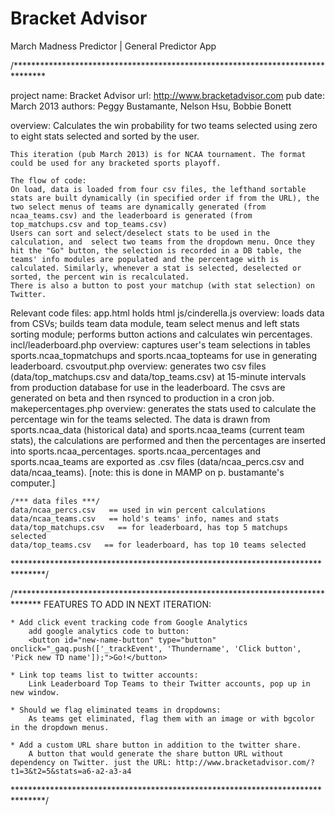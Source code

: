Bracket Advisor
==========

March Madness Predictor | General Predictor App

/*******************************************************************************

project name: Bracket Advisor
url: http://www.bracketadvisor.com
pub date: March 2013
authors: Peggy Bustamante, Nelson Hsu, Bobbie Bonett

overview:
	Calculates the win probability for two teams selected using zero to eight stats selected and sorted by the user.
	
	This iteration (pub March 2013) is for NCAA tournament. The format could be used for any bracketed sports playoff.
	
	The flow of code:
	On load, data is loaded from four csv files, the lefthand sortable stats are built dynamically (in specified order if from the URL), the two select menus of teams are dynamically generated (from ncaa_teams.csv) and the leaderboard is generated (from top_matchups.csv and top_teams.csv)
	Users can sort and select/deselect stats to be used in the calculation, and  select two teams from the dropdown menu. Once they hit the "Go" button, the selection is recorded in a DB table, the teams' info modules are populated and the percentage with is calculated. Similarly, whenever a stat is selected, deselected or sorted, the percent win is recalculated.
	There is also a button to post your matchup (with stat selection) on Twitter.

Relevant code files:
	app.html
		holds html
	js/cinderella.js
		overview: loads data from CSVs; builds team data module, team select menus and left stats sorting module; performs button actions and calculates win percentages.
	incl/leaderboard.php
		overview: captures user's team selections in tables sports.ncaa_topmatchups and sports.ncaa_topteams for use in generating leaderboard.
	csvoutput.php
		overview: generates two csv files (data/top_matchups.csv and data/top_teams.csv) at 15-minute intervals from production database for use in the leaderboard. The csvs are generated on beta and then rsynced to production in a cron job.
	makepercentages.php
		overview: generates the stats used to calculate the percentage win for the teams selected. The data is drawn from sports.ncaa_data (historical data) and sports.ncaa_teams (current team stats), the calculations are performed and then the percentages are inserted into sports.ncaa_percentages. sports.ncaa_percentages and sports.ncaa_teams are exported as .csv files (data/ncaa_percs.csv and data/ncaa_teams).
		[note: this is done in MAMP on p. bustamante's computer.]
	
	/*** data files ***/
	data/ncaa_percs.csv   == used in win percent calculations
	data/ncaa_teams.csv   == hold's teams' info, names and stats
	data/top_matchups.csv   == for leaderboard, has top 5 matchups selected
	data/top_teams.csv   == for leaderboard, has top 10 teams selected


*******************************************************************************/

/******************************************************************************
	FEATURES TO ADD IN NEXT ITERATION:
	
	* Add click event tracking code from Google Analytics
		add google analytics code to button:
		<button id="new-name-button" type="button" onclick="_gaq.push(['_trackEvent', 'Thundername', 'Click button', 'Pick new TD name']);">Go!</button>
	
	* Link top teams list to twitter accounts:
		Link Leaderboard Top Teams to their Twitter accounts, pop up in new window.
	
	* Should we flag eliminated teams in dropdowns:
		As teams get eliminated, flag them with an image or with bgcolor in the dropdown menus.
	
	* Add a custom URL share button in addition to the twitter share.
		A button that would generate the share button URL without dependency on Twitter. just the URL: http://www.bracketadvisor.com/?t1=3&t2=5&stats=a6-a2-a3-a4

*******************************************************************************/


